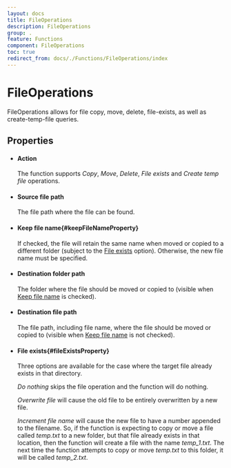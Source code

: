 ```yaml
---
layout: docs
title: FileOperations
description: FileOperations
group: .
feature: Functions
component: FileOperations
toc: true
redirect_from: docs/./Functions/FileOperations/index
---
```

FileOperations
==============

FileOperations allows for file copy, move, delete, file-exists, as well as create-temp-file queries.

Properties
----------

-  #### Action

    The function supports *Copy*, *Move*, *Delete*, *File exists* and *Create temp file*
    operations.

-  #### Source file path

    The file path where the file can be found.

-  #### Keep file name{#keepFileNameProperty}

    If checked, the file will retain the same name when moved or copied
    to a different folder (subject to the [File
    exists](#fileExistsProperty) option). Otherwise, the new file name
    must be specified.

-  #### Destination folder path

    The folder where the file should be moved or copied to (visible when
    [Keep file name](#keepFileNameProperty) is checked).

-  #### Destination file path

    The file path, including file name, where the file should be moved
    or copied to (visible when [Keep file name](#keepFileNameProperty)
    is not checked).

-  #### File exists{#fileExistsProperty}

    Three options are available for the case where the target file
    already exists in that directory.

    *Do nothing* skips the file operation and the function will do
    nothing.

    *Overwrite file* will cause the old file to be entirely overwritten
    by a new file.

    *Increment file name* will cause the new file to have a number
    appended to the filename. So, if the function is expecting to copy
    or move a file called *temp.txt* to a new folder, but that file
    already exists in that location, then the function will create a
    file with the name *temp\_1.txt*. The next time the function
    attempts to copy or move *temp.txt* to this folder, it will be
    called *temp\_2.txt*.
